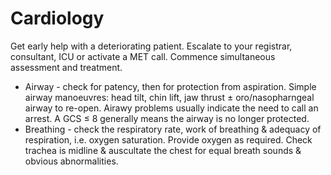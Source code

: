 # Cardiology
Get early help with a deteriorating patient. Escalate to your registrar, consultant, ICU or activate a MET call. Commence simultaneous assessment and treatment.
- Airway - check for patency, then for protection from aspiration. Simple airway manoeuvres: head tilt, chin lift, jaw thrust ± oro/nasopharngeal airway to re-open. Airawy problems usually indicate the need to call an arrest. A GCS ≤ 8 generally means the airway is no longer protected.
- Breathing - check the respiratory rate, work of breathing & adequacy of respiration, i.e. oxygen saturation. Provide oxygen as required. Check trachea is midline & auscultate the chest for equal breath sounds & obvious abnormalities.

